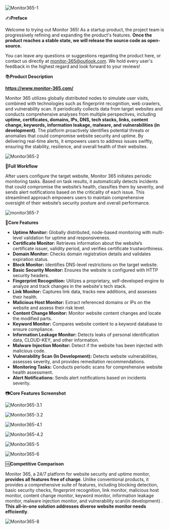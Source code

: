 ![Monitor365-1](pic/github/Monitor365-1.png)

✍️**Preface**

Welcome to trying out Monitor 365! As a startup product, the project team is progressively refining and expanding the product's features. **Once the product reaches a stable state, we will release the source code as open-source.**

You can leave any questions or suggestions regarding the product here, or contact us directly at monitor-365@outlook.com. We hold every user's feedback in the highest regard and look forward to your reviews!

📚**Product Description**

**https://www.monitor-365.com/**

Monitor 365 utilizes globally distributed nodes to simulate user visits, combined with technologies such as fingerprint recognition, web crawlers, and vulnerability scan. It periodically collects data from target websites and conducts comprehensive analyses from multiple perspectives, including **uptime, certificates, domains, IPs, DNS, tech stacks, links, content change, keywords, information leakage, malware, and vulnerabilities (in development)**.
The platform proactively identifies potential threats or anomalies that could compromise website security and uptime. By delivering real-time alerts, it empowers users to address issues swiftly, ensuring the stability, resilience, and overall health of their websites.

![Monitor365-2](pic/github/Monitor365-2.png)

🔀**Full Workflow**

After users configure the target website, Monitor 365 initiates periodic monitoring tasks. Based on task results, it automatically detects incidents that could compromise the website’s health, classifies them by severity, and sends alert notifications based on the criticality of each issue. This streamlined approach empowers users to maintain comprehensive oversight of their website’s security posture and overall performance.

![monitor365-7](pic/github/monitor365-7.png)

📱**Core Features**

- **Uptime Monitor:** Globally distributed, node-based monitoring with multi-level validation for uptime and responsiveness.
- **Certificate Monitor:** Retrieves information about the website’s certificate issuer, validity period, and verifies certificate trustworthiness.
- **Domain Monitor:** Checks domain registration details and validates expiration status.
- **Block Monitor:** Identifies DNS-level restrictions on the target website.
- **Basic Security Monitor:** Ensures the website is configured with HTTP security headers.
- **Fingerprint Recognition:** Utilizes a proprietary, self-developed engine to analyze and track changes in the website's tech stack.
- **Link Monitor:** Captures link data, tracks new additions, and assesses their health.
- **Malicious Host Monitor:** Extract referenced domains or IPs on the website and assess their risk level.
- **Content Change Monitor:** Monitor website content changes and locate the modified parts.
- **Keyword Monitor:** Compares website content to a keyword database to ensure compliance.
- **Information Leakage Monitor:** Detects leaks of personal identification data, CLOUD-KEY, and other information.
- **Malware Injection Monitor:** Detect if the website has been injected with malicious code.
- **Vulnerability Scan (In Development):** Detects website vulnerabilities, assesses severity, and provides remediation recommendations.
- **Monitoring Tasks:** Conducts periodic scans for comprehensive website health assessment.
- **Alert Notifications:** Sends alert notifications based on incidents severity.

📷**Core Features Screenshot**

![Monitor365-3.1](pic/github/Monitor365-3.1.png)

![Monitor365-3.2](pic/github/Monitor365-3.2.png)

![Monitor365-4.1](pic/github/Monitor365-4.1.png)

![Monitor365-4.2](pic/github/Monitor365-4.2.png)

![Monitor365-5](pic/github/Monitor365-5.png)

![Monitor365-6](pic/github/Monitor365-6.png)

🆚**Competitive Comparison**

Monitor 365, a 24/7 platform for website security and uptime monitor, **provides all features free of charge**. Unlike conventional products, it provides a comprehensive suite of features, including blocking detection, basic security checks, fingerprint recognition, link monitor, malicious host monitor, content change monitor, keyword monitor, information leakage monitor, malware injection monitor, and vulnerability scan(in development) . **This all-in-one solution addresses diverse website monitor needs efficiently**.

![Monitor365-8](pic/github/Monitor365-8.png)

